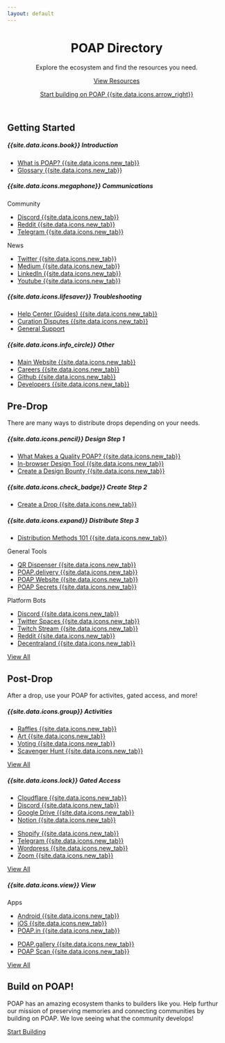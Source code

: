 ```yaml
---
layout: default
---
```



<!-- Header -->
<header class="pb-md-3 pb-lg-5">
  <div class="px-4 py-5 my-5 text-center poap-purple-light">
    <h1 class="display-1 fw-bold mt-5">POAP Directory</h1>
    <div class="row justify-content-center">
      <div class="col-lg-7">
        <p class="h3 fw-normal mb-4">
          Explore the ecosystem and find the resources you need.
        </p>
        <a href="/en/resources/all" class="btn btn-primary btn-lg px-4 m-1">View Resources</a>
        <p class="mt-3">
          <a href="/en/resources/dev" class="poap-purple-light">Start building on POAP {{site.data.icons.arrow_right}}</a>
        </p>
      </div>
    </div>
  </div>
</header>


<!-- Getting Started -->
<section id="starting" class="">
  <div class="container py-5 my-5">
    <div class="mb-5 text-center">
      <h2 class="h1 fw-bold">Getting Started</h2>
    </div>
    <div class="row justify-content-center mt-4">
      <div class="col-12 col-md-6 col-xl-3 mb-4">
        <div class="card rounded-3 h-100 mx-auto text-nowrap">
          <div class="card-body">
            <h5 class="card-title border-bottom w-100 pb-3 mb-3">
              {{site.data.icons.book}}
              Introduction
            </h5>
            <ul class="list-unstyled">
              <li class="mb-2 ms-2 text-truncate"><a href="https://help.poap.xyz/en/articles/5820491-what-is-poap" class="text-dark text-decoration-none" target="_blank">What is POAP? {{site.data.icons.new_tab}}</a></li>
              <li class="mb-2 ms-2 text-truncate"><a href="https://help.poap.xyz/en/articles/5855319-the-poap-glossary" class="text-dark text-decoration-none" target="_blank">Glossary {{site.data.icons.new_tab}}</a></li>
            </ul>
          </div>
        </div>
      </div>
      <div class="col-12 col-md-6 col-xl-3 mb-4">
        <div class="card rounded-3 h-100 mx-auto text-nowrap">
          <div class="card-body">
            <h5 class="card-title border-bottom w-100 pb-3 mb-3 text-truncate">
              {{site.data.icons.megaphone}}
              Communications
            </h5>
            <div class="row">
              <div class="col-6">
                <p class="fw-light text-muted mb-2">Community</p>
                <ul class="list-unstyled">
                  <li class="mb-2 ms-2 text-truncate"><a href="https://discord.gg/fcxW4yR" class="text-dark text-decoration-none" target="_blank">Discord {{site.data.icons.new_tab}}</a></li>
                  <li class="mb-2 ms-2 text-truncate"><a href="https://reddit.com/r/poap" class="text-dark text-decoration-none" target="_blank">Reddit {{site.data.icons.new_tab}}</a></li>
                  <li class="mb-2 ms-2 text-truncate"><a href="https://t.me/poapxyz" class="text-dark text-decoration-none" target="_blank">Telegram {{site.data.icons.new_tab}}</a></li>
                </ul>
              </div>
              <div class="col-6">
                <p class="fw-light text-muted mb-2">News</p>
                <ul class="list-unstyled">
                  <li class="mb-2 ms-2 text-truncate"><a href="https://twitter.com/poapxyz/" class="text-dark text-decoration-none" target="_blank">Twitter {{site.data.icons.new_tab}}</a></li>
                  <li class="mb-2 ms-2 text-truncate"><a href="https://medium.com/poap" class="text-dark text-decoration-none" target="_blank">Medium {{site.data.icons.new_tab}}</a></li>
                  <li class="mb-2 ms-2 text-truncate"><a href="https://www.linkedin.com/company/poapxyz/" class="text-dark text-decoration-none" target="_blank">LinkedIn {{site.data.icons.new_tab}}</a></li>
                  <li class="mb-2 ms-2 text-truncate"><a href="https://www.youtube.com/channel/UCvXWjomx55gbEjJ3PCPPezQ/videos" class="text-dark text-decoration-none" target="_blank">Youtube {{site.data.icons.new_tab}}</a></li>
                </ul>
              </div>
            </div>
          </div>
        </div>
      </div>
      <div class="col-12 col-md-6 col-xl-3 mb-4">
        <div class="card rounded-3 h-100 mx-auto text-nowrap">
          <div class="card-body">
            <h5 class="card-title border-bottom w-100 pb-3 mb-3">
              {{site.data.icons.lifesaver}}
              Troubleshooting
            </h5>
            <ul class="list-unstyled">
              <li class="mb-2 ms-2 text-truncate"><a href="https://help.poap.xyz/en/" class="text-dark text-decoration-none" target="_blank">Help Center (Guides) {{site.data.icons.new_tab}}</a></li>
              <li class="mb-2 ms-2 text-truncate"><a href="https://discourse.poap.xyz/categories" class="text-dark text-decoration-none" target="_blank">Curation Disputes {{site.data.icons.new_tab}}</a></li>
              <li class="mb-2 ms-2 text-truncate"><a href="/en/support" class="text-dark text-decoration-none" target="_blank">General Support</a></li>
            </ul>
          </div>
        </div>
      </div>
      <div class="col-12 col-md-6 col-xl-3 mb-4">
        <div class="card rounded-3 h-100 mx-auto text-nowrap">
          <div class="card-body">
            <h5 class="card-title border-bottom w-100 pb-3 mb-3">
              {{site.data.icons.info_circle}}
              Other
            </h5>
            <ul class="list-unstyled">
              <li class="mb-2 ms-2 text-truncate"><a href="https://poap.xyz" class="text-dark text-decoration-none" target="_blank">Main Website {{site.data.icons.new_tab}}</a></li>
              <li class="mb-2 ms-2 text-truncate"><a href="https://careers.poap.xyz/" class="text-dark text-decoration-none" target="_blank">Careers {{site.data.icons.new_tab}}</a></li>
              <li class="mb-2 ms-2 text-truncate"><a href="https://github.com/poap-xyz" class="text-dark text-decoration-none" target="_blank">Github {{site.data.icons.new_tab}}</a></li>
              <li class="mb-2 ms-2 text-truncate"><a href="/en/resources/dev" class="text-dark text-decoration-none" target="_blank">Developers {{site.data.icons.new_tab}}</a></li>
            </ul>
          </div>
        </div>
      </div>
    </div>
  </div>
</section>


<!-- Pre-Drop -->
<section id="predrop" class="bg-light">
  <div class="container py-5 my-5">
    <div class="mb-5 text-center">
      <h2 class="h1 fw-bold mb-3">Pre-Drop</h2>
      <p class="col-md-10 col-lg-7 mx-auto lead text-center">
        There are many ways to distribute drops depending on your needs.
      </p>
    </div>
    <div class="row justify-content-center mt-4">
      <div class="col-12 col-xl-8">
        <div class="row justify-content-center">
          <div class="col-12 col-md-6 mb-4">
            <div class="card rounded-3 h-100 mx-auto text-nowrap">
              <div class="card-body">
                <h5 class="card-title border-bottom w-100 pb-3 mb-3">
                  {{site.data.icons.pencil}}
                  Design <span class="bg-poap-violet rounded-pill py-1 px-2 fw-light fs-6 ms-1">Step 1</span>
                </h5>
                <ul class="list-unstyled">
                  <li class="mb-2 ms-2 text-truncate"><a href="https://help.poap.xyz/en/articles/5839280-how-can-i-produce-quality-poap-drops" class="text-dark text-decoration-none" target="_blank">What Makes a Quality POAP? {{site.data.icons.new_tab}}</a></li>
                  <li class="mb-2 ms-2 text-truncate"><a href="https://snowdot.github.io/poap-place/" class="text-dark text-decoration-none" target="_blank">In-browser Design Tool {{site.data.icons.new_tab}}</a></li>
                  <li class="mb-2 ms-2 text-truncate"><a href="https://www.poapathon.com/" class="text-dark text-decoration-none" target="_blank">Create a Design Bounty {{site.data.icons.new_tab}}</a></li>
                </ul>
              </div>
            </div>
          </div>
          <div class="col-12 col-md-6 mb-4">
            <div class="card rounded-3 h-100 mx-auto text-nowrap">
              <div class="card-body">
                <h5 class="card-title border-bottom w-100 pb-3 mb-3">
                  {{site.data.icons.check_badge}}
                  Create <span class="bg-poap-violet rounded-pill py-1 px-2 fw-light fs-6 ms-1">Step 2</span>
                </h5>
                <ul class="list-unstyled">
                  <li class="mb-2 ms-2 text-truncate"><a href="https://help.poap.xyz/en/articles/5802657-how-do-i-set-up-a-poap-drop" class="text-dark text-decoration-none" target="_blank">Create a Drop {{site.data.icons.new_tab}}</a></li>
                </ul>
              </div>
            </div>
          </div>
        </div>
        <div class="row justify-content-center">
          <div class="col-12 mb-4">
            <div class="card rounded-3 h-100 mx-auto text-nowrap">
              <div class="card-body">
                <h5 class="card-title border-bottom w-100 pb-3 mb-3">
                  {{site.data.icons.expand}}
                  Distribute <span class="bg-poap-violet rounded-pill py-1 px-2 fw-light fs-6 ms-1">Step 3</span>
                </h5>
                <div class="row w-100">
                    <ul class="list-unstyled">
                      <li class="mb-2 ms-2 text-truncate"><a href="https://help.poap.xyz/en/articles/5812140-poap-distribution-methods-101" class="text-dark text-decoration-none" target="_blank">Distribution Methods 101 {{site.data.icons.new_tab}}</a></li>
                    </ul>
                </div>
                <div class="row w-100">
                  <div class="col-6">
                    <p class="fw-light text-muted mb-2">General Tools</p>
                    <ul class="list-unstyled">
                      <li class="mb-2 ms-2 text-truncate"><a href="https://help.poap.xyz/en/articles/5908960-how-do-i-set-up-the-magic-poap-qr-dispenser-to-distribute-mint-links-via-unique-qr-codes" class="text-dark text-decoration-none" target="_blank">QR Dispenser {{site.data.icons.new_tab}}</a></li>
                      <li class="mb-2 ms-2 text-truncate"><a href="https://help.poap.xyz/en/articles/5807488-how-do-i-set-up-delivery" class="text-dark text-decoration-none" target="_blank">POAP.delivery {{site.data.icons.new_tab}}</a></li>
                      <li class="mb-2 ms-2 text-truncate"><a href="https://help.poap.xyz/en/articles/5812351-how-do-i-set-up-a-website-for-poap-distribution" class="text-dark text-decoration-none" target="_blank">POAP Website {{site.data.icons.new_tab}}</a></li>
                      <li class="mb-2 ms-2 text-truncate"><a href="https://help.poap.xyz/en/articles/5807573-how-do-i-set-up-a-poap-secret" class="text-dark text-decoration-none" target="_blank">POAP Secrets {{site.data.icons.new_tab}}</a></li>
                    </ul>
                  </div>
                  <div class="col-6">
                    <p class="fw-light text-muted mb-2">Platform Bots</p>
                    <ul class="list-unstyled">
                      <li class="mb-2 ms-2 text-truncate"><a href="https://docs.bankless.community/degen-product-support/product-resources/poap-distribution-commands-and-workflow" class="text-dark text-decoration-none" target="_blank">Discord {{site.data.icons.new_tab}}</a></li>
                      <li class="mb-2 ms-2 text-truncate"><a href="https://docs.bankless.community/degen-product-support/premium-features/twitter-spaces" class="text-dark text-decoration-none" target="_blank">Twitter Spaces {{site.data.icons.new_tab}}</a></li>
                      <li class="mb-2 ms-2 text-truncate"><a href="https://poap.gg/" class="text-dark text-decoration-none" target="_blank">Twitch Stream {{site.data.icons.new_tab}}</a></li>
                      <li class="mb-2 ms-2 text-truncate"><a href="https://github.com/stake-house/poap-reddit-bot" class="text-dark text-decoration-none" target="_blank">Reddit {{site.data.icons.new_tab}}</a></li>
                      <li class="mb-2 ms-2 text-truncate"><a href="https://poap.cc/" class="text-dark text-decoration-none" target="_blank">Decentraland {{site.data.icons.new_tab}}</a></li>
                    </ul>
                  </div>
                </div>
                <a href="/en/resources/distribution" class="btn btn-outline-primary">View All</a>
              </div>
            </div>
          </div>
        </div>
      </div>
    </div>
  </div>
</section>


<!-- Post-Drop -->
<section id="postdrop" class="">
  <div class="container py-5 my-5">
    <div class="mb-5 text-center">
      <h2 class="h1 fw-bold mb-3">Post-Drop</h2>
      <p class="col-md-10 col-lg-7 mx-auto lead text-center">
        After a drop, use your POAP for activites, gated access, and more!
      </p>
    </div>
    <div class="row justify-content-center mt-4">
      <div class="col-12 col-md-6 col-xl-4 mb-4">
        <div class="card rounded-3 h-100 mx-auto text-nowrap">
          <div class="card-body d-flex align-items-start flex-column">
            <h5 class="card-title border-bottom w-100 pb-3 mb-3">
              {{site.data.icons.group}}
              Activities
            </h5>
            <ul class="list-unstyled flex-grow-1">
              <li class="mb-2 ms-2 text-truncate"><a href="https://help.poap.xyz/en/articles/5849075-how-do-i-set-up-a-poap-fun-raffle" class="text-dark text-decoration-none" target="_blank">Raffles {{site.data.icons.new_tab}}</a></li>
              <li class="mb-2 ms-2 text-truncate"><a href="https://app.poap.art/" class="text-dark text-decoration-none" target="_blank">Art {{site.data.icons.new_tab}}</a></li>
              <li class="mb-2 ms-2 text-truncate"><a href="https://help.poap.xyz/en/articles/5866650-how-do-i-set-up-a-poap-vote-poll" class="text-dark text-decoration-none" target="_blank">Voting {{site.data.icons.new_tab}}</a></li>
              <li class="mb-2 ms-2 text-truncate"><a href="https://gathertown.gitbook.io/web3/integrations/poaps-in-gather#guide-scavenger-hunt-for-poap" class="text-dark text-decoration-none" target="_blank">Scavenger Hunt {{site.data.icons.new_tab}}</a></li>
            </ul>
            <a href="/en/resources/activity" class="btn btn-outline-primary">View All</a>
          </div>
        </div>
      </div>
      <div class="col-12 col-md-6 col-xl-4 mb-4">
        <div class="card rounded-3 h-100 mx-auto text-nowrap">
          <div class="card-body d-flex align-items-start flex-column">
            <h5 class="card-title border-bottom w-100 pb-3 mb-3">
              {{site.data.icons.lock}}
              Gated Access
            </h5>
            <div class="row w-100 flex-grow-1">
              <div class="col-6">
                <ul class="list-unstyled">
                  <li class="mb-2 ms-2 text-truncate"><a href="https://litgateway.com/apps/cloudflare" class="text-dark text-decoration-none" target="_blank">Cloudflare {{site.data.icons.new_tab}}</a></li>
                  <li class="mb-2 ms-2 text-truncate"><a href="https://collabland.freshdesk.com/support/solutions/articles/70000036689-discord-bot-walkthrough" class="text-dark text-decoration-none" target="_blank">Discord {{site.data.icons.new_tab}}</a></li>
                  <li class="mb-2 ms-2 text-truncate"><a href="https://litgateway.com/apps/google-drive" class="text-dark text-decoration-none" target="_blank">Google Drive {{site.data.icons.new_tab}}</a></li>
                  <li class="mb-2 ms-2 text-truncate"><a href="https://www.charmverse.io/notion-sign-in" class="text-dark text-decoration-none" target="_blank">Notion {{site.data.icons.new_tab}}</a></li>
                </ul>
              </div>
              <div class="col-6">
                <ul class="list-unstyled">
                  <li class="mb-2 ms-2 text-truncate"><a href="https://litgateway.com/apps/shopify" class="text-dark text-decoration-none" target="_blank">Shopify {{site.data.icons.new_tab}}</a></li>
                  <li class="mb-2 ms-2 text-truncate"><a href="https://collabland.freshdesk.com/support/solutions/articles/70000081544-telegram-bot-walkthrough" class="text-dark text-decoration-none" target="_blank">Telegram {{site.data.icons.new_tab}}</a></li>
                  <li class="mb-2 ms-2 text-truncate"><a href="https://wordpress.org/plugins/litprotocol-wp-lit-gated/" class="text-dark text-decoration-none" target="_blank">Wordpress {{site.data.icons.new_tab}}</a></li>
                  <li class="mb-2 ms-2 text-truncate"><a href="https://litgateway.com/apps/zoom" class="text-dark text-decoration-none" target="_blank">Zoom {{site.data.icons.new_tab}}</a></li>
                </ul>
              </div>
            </div>
            <a href="/en/resources/access" class="btn btn-outline-primary">View All</a>
          </div>
        </div>
      </div>
      <div class="col-12 col-md-6 col-xl-4 mb-4">
        <div class="card rounded-3 h-100 mx-auto text-nowrap">
          <div class="card-body d-flex align-items-start flex-column">
            <h5 class="card-title border-bottom w-100 pb-3 mb-3">
              {{site.data.icons.view}}
              View
            </h5>
            <div class="row w-100 flex-grow-1 d-flex">
              <div class="col-6">
                <p class="fw-light text-muted mb-2">Apps</p>
                <ul class="list-unstyled">
                  <li class="mb-2 ms-2 text-truncate"><a href="https://poap.xyz/android" class="text-dark text-decoration-none" target="_blank">Android {{site.data.icons.new_tab}}</a></li>
                  <li class="mb-2 ms-2 text-truncate"><a href="https://poap.xyz/ios" class="text-dark text-decoration-none" target="_blank">iOS {{site.data.icons.new_tab}}</a></li>
                  <li class="mb-2 ms-2 text-truncate"><a href="https://poap.in/" class="text-dark text-decoration-none" target="_blank">POAP.in {{site.data.icons.new_tab}}</a></li>
                </ul>
              </div>
              <div class="col-6">
                <ul class="list-unstyled">
                  <li class="mb-2 ms-2 text-truncate"><a href="https://poap.gallery/" class="text-dark text-decoration-none" target="_blank">POAP.gallery {{site.data.icons.new_tab}}</a></li>
                  <li class="mb-2 ms-2 text-truncate"><a href="https://app.poap.xyz/scan" class="text-dark text-decoration-none" target="_blank">POAP Scan {{site.data.icons.new_tab}}</a></li>
                </ul>
              </div>
            </div>
            <a href="/en/resources/view" class="btn btn-outline-primary">View All</a>
          </div>
        </div>
      </div>
    </div>
  </div>
</section>


<!-- Build -->
<section id="build" class="bg-light">
  <div class="container py-5 my-5">
    <h2 class="h1 fw-bold mb-3 text-center">Build on POAP!</h2>
    <div class="col col-md-8 col-lg-6 mx-auto lead text-center">
      <p>POAP has an amazing ecosystem thanks to builders like you. Help furthur our mission of preserving memories and connecting communities by building on POAP. We love seeing what the community develops!</p>
      <a href="/en/resources/dev" class="btn btn-primary btn px-4 m-1">Start Building</a>
    </div>
  </div>
</section>

